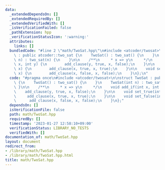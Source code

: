 ```yaml
---
data:
  _extendedDependsOn: []
  _extendedRequiredBy: []
  _extendedVerifiedWith: []
  _isVerificationFailed: false
  _pathExtension: hpp
  _verificationStatusIcon: ':warning:'
  attributes:
    links: []
  bundledCode: "#line 2 \"math/TwoSat.hpp\"\n#include <atcoder/twosat>\n\nstruct TwoSat\
    \ : public atcoder::two_sat {\n    TwoSat() : two_sat() {\n    }\n    TwoSat(int\
    \ n) : two_sat(n) {\n    }\n\n    /**\n     * x => y\n     */\n    void add_if(int\
    \ x, int y) {\n        add_clause(y, true, x, false);\n    }\n\n    void set_true(int\
    \ x) {\n        add_clause(x, true, x, true);\n    }\n\n    void set_false(int\
    \ x) {\n        add_clause(x, false, x, false);\n    }\n};\n"
  code: "#pragma once\n#include <atcoder/twosat>\n\nstruct TwoSat : public atcoder::two_sat\
    \ {\n    TwoSat() : two_sat() {\n    }\n    TwoSat(int n) : two_sat(n) {\n   \
    \ }\n\n    /**\n     * x => y\n     */\n    void add_if(int x, int y) {\n    \
    \    add_clause(y, true, x, false);\n    }\n\n    void set_true(int x) {\n   \
    \     add_clause(x, true, x, true);\n    }\n\n    void set_false(int x) {\n  \
    \      add_clause(x, false, x, false);\n    }\n};"
  dependsOn: []
  isVerificationFile: false
  path: math/TwoSat.hpp
  requiredBy: []
  timestamp: '2023-01-27 12:58:10+09:00'
  verificationStatus: LIBRARY_NO_TESTS
  verifiedWith: []
documentation_of: math/TwoSat.hpp
layout: document
redirect_from:
- /library/math/TwoSat.hpp
- /library/math/TwoSat.hpp.html
title: math/TwoSat.hpp
---
```

